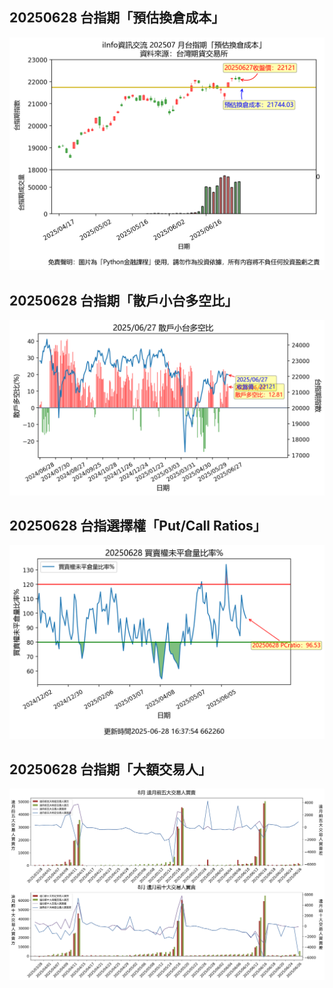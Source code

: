 ## 20250628 台指期「預估換倉成本」
![](images/txfcost.png)

## 20250628 台指期「散戶小台多空比」
![](images/bbiri.png)

## 20250628 台指選擇權「Put/Call Ratios」
![](images/pcratio.png)

## 20250628 台指期「大額交易人」
![](images/blocktrade.png)

